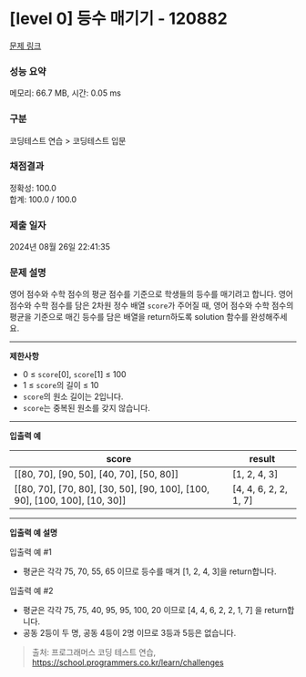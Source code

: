# \[level 0] 등수 매기기 - 120882

[문제 링크](https://school.programmers.co.kr/learn/courses/30/lessons/120882)

### 성능 요약

메모리: 66.7 MB, 시간: 0.05 ms

### 구분

코딩테스트 연습 > 코딩테스트 입문

### 채점결과

정확성: 100.0\
합계: 100.0 / 100.0

### 제출 일자

2024년 08월 26일 22:41:35

### 문제 설명

영어 점수와 수학 점수의 평균 점수를 기준으로 학생들의 등수를 매기려고 합니다. 영어 점수와 수학 점수를 담은 2차원 정수 배열 `score`가 주어질 때, 영어 점수와 수학 점수의 평균을 기준으로 매긴 등수를 담은 배열을 return하도록 solution 함수를 완성해주세요.

***

**제한사항**

* 0 ≤ `score`\[0], `score`\[1] ≤ 100
* 1 ≤ `score`의 길이 ≤ 10
* `score`의 원소 길이는 2입니다.
* `score`는 중복된 원소를 갖지 않습니다.

***

**입출력 예**

| score                                                                              | result                 |
| ---------------------------------------------------------------------------------- | ---------------------- |
| \[\[80, 70], \[90, 50], \[40, 70], \[50, 80]]                                      | \[1, 2, 4, 3]          |
| \[\[80, 70], \[70, 80], \[30, 50], \[90, 100], \[100, 90], \[100, 100], \[10, 30]] | \[4, 4, 6, 2, 2, 1, 7] |

***

**입출력 예 설명**

입출력 예 #1

* 평균은 각각 75, 70, 55, 65 이므로 등수를 매겨 \[1, 2, 4, 3]을 return합니다.

입출력 예 #2

* 평균은 각각 75, 75, 40, 95, 95, 100, 20 이므로 \[4, 4, 6, 2, 2, 1, 7] 을 return합니다.
* 공동 2등이 두 명, 공동 4등이 2명 이므로 3등과 5등은 없습니다.

> 출처: 프로그래머스 코딩 테스트 연습, https://school.programmers.co.kr/learn/challenges
